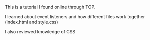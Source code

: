 This is a tutorial I found online through TOP. 

I learned about event listeners and how different files work together (index.html and style.css)

I also reviewed knowledge of CSS   
